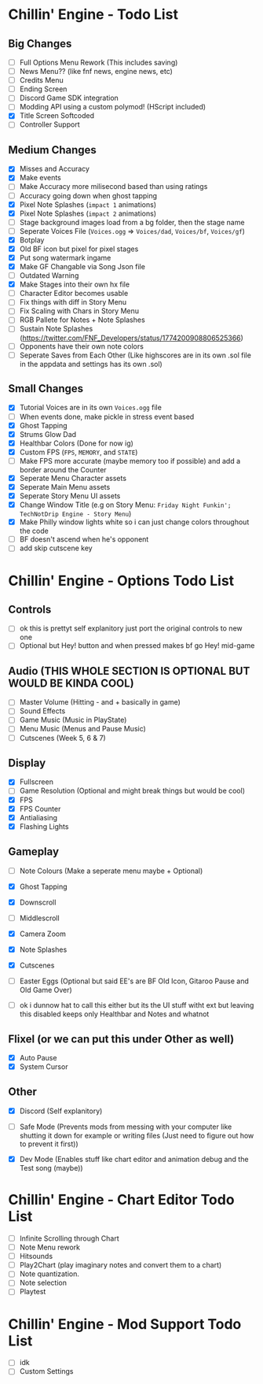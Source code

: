 # Chillin' Engine - Todo List

## Big Changes

 - [ ] Full Options Menu Rework (This includes saving)
 - [ ] News Menu?? (like fnf news, engine news, etc)
 - [ ] Credits Menu
 - [ ] Ending Screen
 - [ ] Discord Game SDK integration
 - [ ] Modding API using a custom polymod! (HScript included)
 - [x] Title Screen Softcoded
 - [ ] Controller Support

## Medium Changes

 - [x] Misses and Accuracy
 - [x] Make events
 - [ ] Make Accuracy more milisecond based than using ratings
 - [ ] Accuracy going down when ghost tapping
 - [x] Pixel Note Splashes (`impact 1` animations)
 - [x] Pixel Note Splashes (`impact 2` animations)
 - [ ] Stage background images load from a bg folder, then the stage name
 - [ ] Seperate Voices File (`Voices.ogg` => `Voices/dad`, `Voices/bf`, `Voices/gf`)
 - [x] Botplay
 - [x] Old BF icon but pixel for pixel stages
 - [x] Put song watermark ingame
 - [x] Make GF Changable via Song Json file
 - [ ] Outdated Warning
 - [x] Make Stages into their own hx file
 - [ ] Character Editor becomes usable
 - [ ] Fix things with diff in Story Menu
 - [ ] Fix Scaling with Chars in Story Menu
 - [ ] RGB Pallete for Notes + Note Splashes
 - [ ] Sustain Note Splashes (https://twitter.com/FNF_Developers/status/1774200908806525366)
 - [ ] Opponents have their own note colors
 - [ ] Seperate Saves from Each Other (Like highscores are in its own .sol file in the appdata and settings has its own .sol)

## Small Changes

 - [x] Tutorial Voices are in its own `Voices.ogg` file
 - [ ] When events done, make pickle in stress event based <!-- pickle? oh hell naw - crusher. oh yesssss pico but pickle -Til-->
 - [x] Ghost Tapping
 - [x] Strums Glow Dad
 - [x] Healthbar Colors (Done for now ig)
 - [x] Custom FPS (`FPS`, `MEMORY`, and `STATE`)
 - [ ] Make FPS more accurate (maybe memory too if possible) and add a border around the Counter
 - [x] Seperate Menu Character assets
 - [x] Seperate Main Menu assets
 - [x] Seperate Story Menu UI assets
 - [x] Change Window Title (e.g on Story Menu: `Friday Night Funkin'; TechNotDrip Engine - Story Menu`) <!-- It was TechNotDrip at the time of typing that -->
 - [x] Make Philly window lights white so i can just change colors throughout the code
 - [ ] BF doesn't ascend when he's opponent
 - [ ] add skip cutscene key

# Chillin' Engine - Options Todo List <!-- These are just what options we r gunna add (assuming til wil aggree with me (crusher)) its not for the whole menu itself tho -->

## Controls

 - [ ] ok this is prettyt self explanitory just port the original controls to new one
 - [ ] Optional but Hey! button and when pressed makes bf go Hey! mid-game

## Audio (THIS WHOLE SECTION IS OPTIONAL BUT WOULD BE KINDA COOL)
 - [ ] Master Volume (Hitting - and + basically in game)
 - [ ] Sound Effects
 - [ ] Game Music (Music in PlayState)
 - [ ] Menu Music (Menus and Pause Music)
 - [ ] Cutscenes (Week 5, 6 & 7)

## Display

 - [x] Fullscreen
 - [ ] Game Resolution (Optional and might break things but would be cool)
 - [x] FPS
 - [x] FPS Counter
 - [x] Antialiasing
 - [x] Flashing Lights <!-- is all she ever wanted (yeah) | Beggin' on her knees to be popular | That's her dream, to be popular (hey) | Kill anyone to be popular (hm) | Sell her soul to be popular | Popular, just to be popular (uh-huh) | Everybody scream 'cause she popular (hey) | She mainstream 'cause she popular | Never be free 'cause she popular -->

## Gameplay

 - [ ] Note Colours (Make a seperate menu maybe + Optional)
 - [x] Ghost Tapping
 - [x] Downscroll
 - [ ] Middlescroll
 - [x] Camera Zoom
 - [x] Note Splashes
 - [x] Cutscenes
 - [ ] Easter Eggs (Optional but said EE's are BF Old Icon, Gitaroo Pause and Old Game Over)
 - [ ] ok i dunnow hat to call this either but its the UI stuff witht ext but leaving this disabled keeps only Healthbar and Notes and whatnot


## Flixel (or we can put this under **Other** as well)

 - [x] Auto Pause
 - [x] System Cursor

## Other

 - [x] Discord (Self explanitory)
 - [ ] Safe Mode (Prevents mods from messing with your computer like shutting it down for example or writing files (Just need to figure out how to prevent it first))
 - [x] Dev Mode (Enables stuff like chart editor and animation debug and the Test song (maybe))


# Chillin' Engine - Chart Editor Todo List <!-- Stuff we NEED for the chart editor -->
 - [ ] Infinite Scrolling through Chart
 - [ ] Note Menu rework
 - [ ] Hitsounds
 - [ ] Play2Chart (play imaginary notes and convert them to a chart)
 - [ ] Note quantization.
 - [ ] Note selection
 - [ ] Playtest

# Chillin' Engine - Mod Support Todo List
 - [ ] idk
 - [ ] Custom Settings